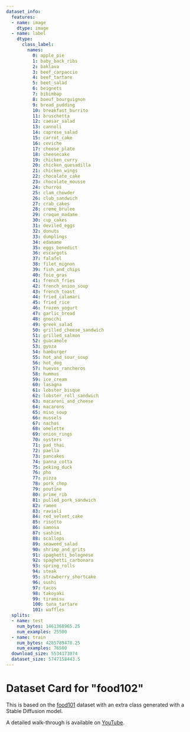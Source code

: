 ```yaml
---
dataset_info:
  features:
  - name: image
    dtype: image
  - name: label
    dtype:
      class_label:
        names:
          0: apple_pie
          1: baby_back_ribs
          2: baklava
          3: beef_carpaccio
          4: beef_tartare
          5: beet_salad
          6: beignets
          7: bibimbap
          8: boeuf_bourguignon
          9: bread_pudding
          10: breakfast_burrito
          11: bruschetta
          12: caesar_salad
          13: cannoli
          14: caprese_salad
          15: carrot_cake
          16: ceviche
          17: cheese_plate
          18: cheesecake
          19: chicken_curry
          20: chicken_quesadilla
          21: chicken_wings
          22: chocolate_cake
          23: chocolate_mousse
          24: churros
          25: clam_chowder
          26: club_sandwich
          27: crab_cakes
          28: creme_brulee
          29: croque_madame
          30: cup_cakes
          31: deviled_eggs
          32: donuts
          33: dumplings
          34: edamame
          35: eggs_benedict
          36: escargots
          37: falafel
          38: filet_mignon
          39: fish_and_chips
          40: foie_gras
          41: french_fries
          42: french_onion_soup
          43: french_toast
          44: fried_calamari
          45: fried_rice
          46: frozen_yogurt
          47: garlic_bread
          48: gnocchi
          49: greek_salad
          50: grilled_cheese_sandwich
          51: grilled_salmon
          52: guacamole
          53: gyoza
          54: hamburger
          55: hot_and_sour_soup
          56: hot_dog
          57: huevos_rancheros
          58: hummus
          59: ice_cream
          60: lasagna
          61: lobster_bisque
          62: lobster_roll_sandwich
          63: macaroni_and_cheese
          64: macarons
          65: miso_soup
          66: mussels
          67: nachos
          68: omelette
          69: onion_rings
          70: oysters
          71: pad_thai
          72: paella
          73: pancakes
          74: panna_cotta
          75: peking_duck
          76: pho
          77: pizza
          78: pork_chop
          79: poutine
          80: prime_rib
          81: pulled_pork_sandwich
          82: ramen
          83: ravioli
          84: red_velvet_cake
          85: risotto
          86: samosa
          87: sashimi
          88: scallops
          89: seaweed_salad
          90: shrimp_and_grits
          91: spaghetti_bolognese
          92: spaghetti_carbonara
          93: spring_rolls
          94: steak
          95: strawberry_shortcake
          96: sushi
          97: tacos
          98: takoyaki
          99: tiramisu
          100: tuna_tartare
          101: waffles
  splits:
  - name: test
    num_bytes: 1461368965.25
    num_examples: 25500
  - name: train
    num_bytes: 4285789478.25
    num_examples: 76500
  download_size: 5534173074
  dataset_size: 5747158443.5
---
```

# Dataset Card for "food102"

This is based on the [food101](https://huggingface.co/datasets/food101) dataset with an extra class generated with a Stable Diffusion model. 

A detailed walk-through is available on [YouTube](https://youtu.be/sIe0eo3fYQ4).
